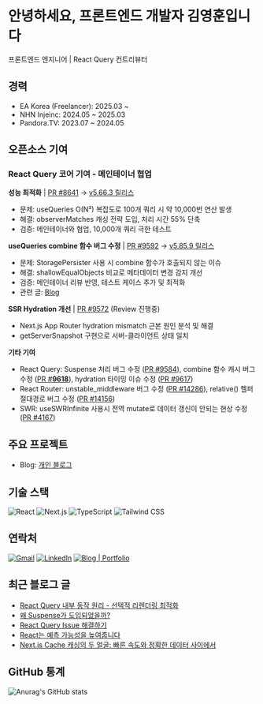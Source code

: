 # 안녕하세요, 프론트엔드 개발자 김영훈입니다

프론트엔드 엔지니어 | React Query 컨트리뷰터

## 경력

- EA Korea (Freelancer): 2025.03 ~
- NHN Injeinc: 2024.05 ~ 2025.03
- Pandora.TV: 2023.07 ~ 2024.05


## 오픈소스 기여

### React Query 코어 기여 - 메인테이너 협업

**성능 최적화** | [PR #8641](https://github.com/TanStack/query/pull/8641) → [v5.66.3 릴리스](https://github.com/TanStack/query/releases/tag/v5.66.3)

- 문제: useQueries O(N²) 복잡도로 100개 쿼리 시 약 10,000번 연산 발생
- 해결: observerMatches 캐싱 전략 도입, 처리 시간 55% 단축
- 검증: 메인테이너와 협업, 10,000개 쿼리 극한 테스트

**useQueries combine 함수 버그 수정** | [PR #9592](https://github.com/TanStack/query/pull/9592) → [v5.85.9 릴리스](https://github.com/TanStack/query/releases/tag/v5.85.9)

- 문제: StoragePersister 사용 시 combine 함수가 호출되지 않는 이슈
- 해결: shallowEqualObjects 비교로 메타데이터 변경 감지 개선
- 검증: 메인테이너 리뷰 반영, 테스트 케이스 추가 및 최적화
- 관련 글: [Blog](https://www.joseph0926.com/post/2025-09-02-react-query-usequeries-combine-pr-merge)

**SSR Hydration 개선** | [PR #9572](https://github.com/TanStack/query/pull/9572) (Review 진행중)

- Next.js App Router hydration mismatch 근본 원인 분석 및 해결
- getServerSnapshot 구현으로 서버-클라이언트 상태 일치

**기타 기여**

- React Query: Suspense 처리 버그 수정 ([PR #9584](https://github.com/TanStack/query/pull/9584)), combine 함수 캐시 버그 수정 ([PR #**9618**](https://github.com/TanStack/query/pull/9618)), hydration 타이밍 이슈 수정 ([PR #9617](https://github.com/TanStack/query/pull/9617))
- React Router: unstable_middleware 버그 수정 ([PR #14286](https://github.com/remix-run/react-router/pull/14286)), relative() 헬퍼 절대경로 버그 수정 ([PR #14156](https://github.com/remix-run/react-router/pull/14156))
- SWR: useSWRInfinite 사용시 전역 mutate로 데이터 갱신이 안되는 현상 수정 ([PR #4167](https://github.com/vercel/swr/pull/4167))

## 주요 프로젝트

- Blog: [개인 블로그](https://github.com/joseph0926/blog)

## 기술 스택

![React](https://img.shields.io/badge/React-61DAFB?style=flat&logo=react&logoColor=white)
![Next.js](https://img.shields.io/badge/Next.js-000000?style=flat&logo=nextdotjs&logoColor=white)
![TypeScript](https://img.shields.io/badge/TypeScript-3178C6?style=flat&logo=typescript&logoColor=white)
![Tailwind CSS](https://img.shields.io/badge/Tailwind%20CSS-38B2AC?style=flat&logo=tailwindcss&logoColor=white)

## 연락처

[![Gmail](https://img.shields.io/badge/Gmail-D14836?style=flat&logo=gmail&logoColor=white)](mailto:joseph0926.dev@gmail.com)
[![LinkedIn](https://img.shields.io/badge/LinkedIn-0A66C2?style=flat&logo=linkedin&logoColor=white)](https://www.linkedin.com/in/joseph0926)
[![Blog | Portfolio](https://img.shields.io/badge/Portfolio-000000?style=flat&logo=vercel&logoColor=white)](https://www.joseph0926.com)

## 최근 블로그 글

- [React Query 내부 동작 원리 - 선택적 리렌더링 최적화](https://www.joseph0926.com/post/2025-08-29-react-query-1)
- [왜 Suspense가 도입되었을까?](https://www.joseph0926.com/post/2025-07-13-learn-react-02-suspense-)
- [React Query Issue 해결하기](https://www.joseph0926.com/post/2025-09-02-react-query-usequeries-combine-pr-merge)
- [React는 예측 가능성을 높여줍니다](https://www.joseph0926.com/post/2025-06-22-react-react-component)
- [Next.js Cache 캐싱의 두 얼굴: 빠른 속도와 정확한 데이터 사이에서](https://www.joseph0926.com/post/2025-08-24-nextjs-cache)

## GitHub 통계

![Anurag's GitHub stats](https://github-readme-stats.vercel.app/api?username=joseph0926&show_icons=true&theme=radical)

